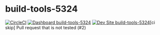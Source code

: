# build-tools-5324

[![CircleCI](https://circleci.com/gh/pantheon-ci-bot/build-tools-5324.svg?style=shield)](https://circleci.com/gh/pantheon-ci-bot/build-tools-5324)
[![Dashboard build-tools-5324](https://img.shields.io/badge/dashboard-build_tools_5324-yellow.svg)](https://dashboard.pantheon.io/sites/84c5e1a2-0d46-4345-8826-fb617e97a25e#dev/code)
[![Dev Site build-tools-5324](https://img.shields.io/badge/site-build_tools_5324-blue.svg)](http://dev-build-tools-5324.pantheonsite.io/)[ci skip] Pull request that is not tested (#2)
